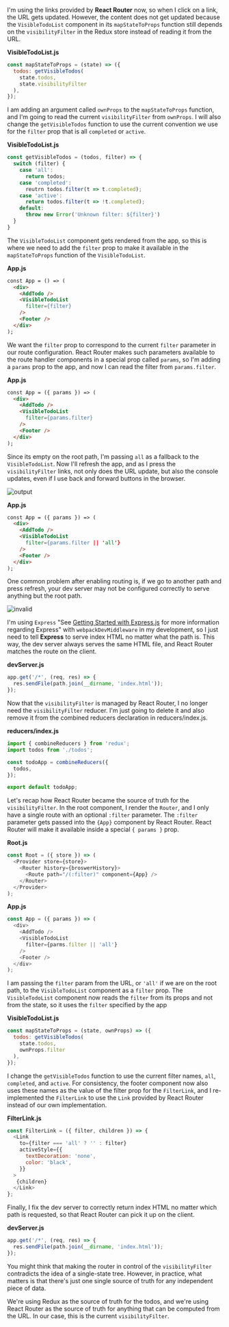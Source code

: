 I'm using the links provided by **React Router** now, so when I click on a link, the URL gets updated. However, the content does not get updated because the `VisibleTodoList` component in its `mapStateToProps` function still depends on the `visibilityFilter` in the Redux store instead of reading it from the URL.


**VisibleTodoList.js**
```javascript 
const mapStateToProps = (state) => ({
  todos: getVisibleTodos(
    state.todos,
    state.visibilityFilter
  ),
});
```

I am adding an argument called `ownProps` to the `mapStateToProps` function, and I'm going to read the current `visibilityFilter` from `ownProps`. I will also change the `getVisibleTodos` function to use the current convention we use for the `filter` prop that is all `completed` or `active`.


**VisibleTodoList.js**
```javascript
const getVisibleTodos = (todos, filter) => {
  switch (filter) {
    case 'all':
      return todos;
    case 'completed':
      reutrn todos.filter(t => t.completed);
    case 'active':
      return todos.filter(t => !t.completed);
    default: 
      throw new Error('Unknown filter: ${filter}')
  } 
}
```

The `VisibleTodoList` component gets rendered from the app, so this is where we need to add the `filter` prop to make it available in the `mapStateToProps` function of the `VisibleTodoList`.


**App.js**
```html
const App = () => (
  <div>
    <AddTodo />
    <VisibleTodoList
      filter={filter}
    />
    <Footer />
  </div>
);
```

We want the `filter` prop to correspond to the current `filter` parameter in our route configuration. React Router makes such parameters available to the route handler components in a special prop called `params`, so I'm adding a `params` prop to the app, and now I can read the filter from `params.filter`.


**App.js**
```html
const App = ({ params }) => (
  <div>
    <AddTodo />
    <VisibleTodoList
      filter={params.filter}
    />
    <Footer />
  </div>
);
```

Since its empty on the root path, I'm passing `all` as a fallback to the `VisibleTodoList`. Now I'll refresh the app, and as I press the `visibilityFilter` links, not only does the URL update, but also the console updates, even if I use back and forward buttons in the browser.



![output](https://res.cloudinary.com/dg3gyk0gu/image/upload/v1553542110/transcript-images/javascript-redux-filtering-redux-state-with-react-router-params-output.jpg)


**App.js**
```html
const App = ({ params }) => (
  <div>
    <AddTodo />
    <VisibleTodoList
      filter={params.filter || 'all'}
    />
    <Footer />
  </div>
);
```

One common problem after enabling routing is, if we go to another path and press refresh, your dev server may not be configured correctly to serve anything but the root path.



![invalid](https://res.cloudinary.com/dg3gyk0gu/image/upload/v1553542110/transcript-images/javascript-redux-filtering-redux-state-with-react-router-params-invalid.jpg)



I'm using `Express` "See [Getting Started with Express.js](https://egghead.io/courses/getting-started-with-express-js) for more information regarding Express" with `webpackDevMiddleware` in my development, so I just need to tell **Express** to serve index HTML no matter what the path is. This way, the dev server always serves the same HTML file, and React Router matches the route on the client.


**devServer.js**
```javascript
app.get('/*', (req, res) => {
  res.sendFile(path.join(__dirname, 'index.html'));
});
```

Now that the `visibilityFilter` is managed by React Router, I no longer need the `visibilityFilter` reducer. I'm just going to delete it and also remove it from the combined reducers declaration in reducers/index.js.


**reducers/index.js**
```javascript
import { combineReducers } from 'redux';
import todos from './todos';

const todoApp = combineReducers({
  todos,
});

export default todoApp;
```

Let's recap how React Router became the source of truth for the `visibilityFilter`. In the root component, I render the `Router`, and I only have a single route with an optional `:filter` parameter. The `:filter` parameter gets passed into the `{App}` component by React Router. React Router will make it available inside a special `{ params }` prop.


**Root.js**
```javascript
const Root = ({ store }) => (
  <Provider store={store}>
    <Router history={broswerHistory}>
      <Route path="/(:filter)" component={App} />
    </Router>
  </Provider>
);
```

**App.js**
```javascript
const App = ({ params }) => (
  <div>
    <AddTodo />
    <VisibleTodoList
      filter={parms.filter || 'all'}
    />
    <Footer />
  </div>
);
```

I am passing the `filter` param from the URL, or `'all'` if we are on the root path, to the `VisibleTodoList` component as a `filter` prop. The `VisibleTodoList` component now reads the `filter` from its props and not from the state, so it uses the `filter` specified by the app


**VisibleTodoList.js**
```javascript
const mapStateToProps = (state, ownProps) => ({
  todos: getVisibleTodos(
    state.todos, 
    ownProps.filter
  ),
});
```

I change the `getVisibleTodos` function to use the current filter names, `all`, `completed`, and `active`. For consistency, the footer component now also uses these names as the value of the filter prop for the `FilterLink`, and I re-implemented the `FilterLink` to use the `Link` provided by React Router instead of our own implementation.


**FilterLink.js**
```javascript
const FilterLink = ({ filter, children }) => {
  <Link
    to={filter === 'all' ? '' : filter}
    activeStyle={{
      textDecoration: 'none',
      color: 'black',
    }}
  >
   {children}
  </Link>
};
```

Finally, I fix the dev server to correctly return index HTML no matter which path is requested, so that React Router can pick it up on the client.

**devServer.js**
```javascript
app.get('/*', (req, res) => {
  res.sendFile(path.join(__dirname, 'index.html'));
});
```

You might think that making the router in control of the `visibilityFilter` contradicts the idea of a single-state tree. However, in practice, what matters is that there's just one single source of truth for any independent piece of data.

We're using Redux as the source of truth for the todos, and we're using React Router as the source of truth for anything that can be computed from the URL. In our case, this is the current `visibilityFilter`.